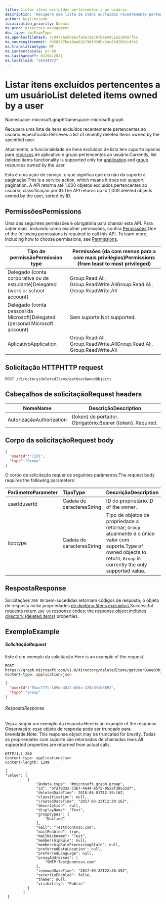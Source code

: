 ```yaml
---
title: Listar itens excluídos pertencentes a um usuário
description: 'Recupera uma lista de itens excluídos recentemente pertencentes ao usuário especificado.  '
author: keylimesoda
localization_priority: Normal
ms.prod: directory-management
doc_type: apiPageType
ms.openlocfilehash: 7c947d6ebb8a1f268728c07be64451e230497fb6
ms.sourcegitcommit: 3b583d7baa9ae81b796fd30bc24c65d26b2cdf43
ms.translationtype: MT
ms.contentlocale: pt-BR
ms.lasthandoff: 03/04/2021
ms.locfileid: "50434472"
---
```

# <a name="list-deleted-items-owned-by-a-user"></a><span data-ttu-id="505b6-103">Listar itens excluídos pertencentes a um usuário</span><span class="sxs-lookup"><span data-stu-id="505b6-103">List deleted items owned by a user</span></span>

<span data-ttu-id="505b6-104">Namespace: microsoft.graph</span><span class="sxs-lookup"><span data-stu-id="505b6-104">Namespace: microsoft.graph</span></span>

<span data-ttu-id="505b6-105">Recupera uma lista de itens excluídos recentemente pertencentes ao usuário especificado.</span><span class="sxs-lookup"><span data-stu-id="505b6-105">Retrieves a list of recently deleted items owned by the specified user.</span></span>  

<span data-ttu-id="505b6-106">Atualmente, a funcionalidade de itens excluídos de [](../resources/group.md) lista tem suporte apenas para [recursos](../resources/application.md) de aplicativo e grupo pertencentes ao usuário.</span><span class="sxs-lookup"><span data-stu-id="505b6-106">Currently, list deleted items functionality is supported only for [application](../resources/application.md) and [group](../resources/group.md) resources owned by the user.</span></span>

<span data-ttu-id="505b6-107">Esta é uma ação de serviço, o que significa que ela não dá suporte à paginação.</span><span class="sxs-lookup"><span data-stu-id="505b6-107">This is a service action, which means it does not support pagination.</span></span>  <span data-ttu-id="505b6-108">A API retorna até 1.000 objetos excluídos pertencentes ao usuário, classificação por ID.</span><span class="sxs-lookup"><span data-stu-id="505b6-108">The API returns up to 1,000 deleted objects owned by the user, sorted by ID.</span></span>

## <a name="permissions"></a><span data-ttu-id="505b6-109">Permissões</span><span class="sxs-lookup"><span data-stu-id="505b6-109">Permissions</span></span>

<span data-ttu-id="505b6-p102">Uma das seguintes permissões é obrigatória para chamar esta API. Para saber mais, incluindo como escolher permissões, confira [Permissões](/graph/permissions-reference).</span><span class="sxs-lookup"><span data-stu-id="505b6-p102">One of the following permissions is required to call this API. To learn more, including how to choose permissions, see [Permissions](/graph/permissions-reference).</span></span>

| <span data-ttu-id="505b6-112">Tipo de permissão</span><span class="sxs-lookup"><span data-stu-id="505b6-112">Permission type</span></span> | <span data-ttu-id="505b6-113">Permissões (da com menos para a com mais privilégios)</span><span class="sxs-lookup"><span data-stu-id="505b6-113">Permissions (from least to most privileged)</span></span> |
| --- | --- |
| <span data-ttu-id="505b6-114">Delegado (conta corporativa ou de estudante)</span><span class="sxs-lookup"><span data-stu-id="505b6-114">Delegated (work or school account)</span></span> | <span data-ttu-id="505b6-115">Group.Read.All, Group.ReadWrite.All</span><span class="sxs-lookup"><span data-stu-id="505b6-115">Group.Read.All, Group.ReadWrite.All</span></span> |
| <span data-ttu-id="505b6-116">Delegado (conta pessoal da Microsoft)</span><span class="sxs-lookup"><span data-stu-id="505b6-116">Delegated (personal Microsoft account)</span></span> |  <span data-ttu-id="505b6-117">Sem suporte.</span><span class="sxs-lookup"><span data-stu-id="505b6-117">Not supported.</span></span> |
| <span data-ttu-id="505b6-118">Aplicativo</span><span class="sxs-lookup"><span data-stu-id="505b6-118">Application</span></span> | <span data-ttu-id="505b6-119">Group.Read.All, Group.ReadWrite.All</span><span class="sxs-lookup"><span data-stu-id="505b6-119">Group.Read.All, Group.ReadWrite.All</span></span>  |

## <a name="http-request"></a><span data-ttu-id="505b6-120">Solicitação HTTP</span><span class="sxs-lookup"><span data-stu-id="505b6-120">HTTP request</span></span>

``` http
POST /directory/deletedItems/getUserOwnedObjects
```

## <a name="request-headers"></a><span data-ttu-id="505b6-121">Cabeçalhos de solicitação</span><span class="sxs-lookup"><span data-stu-id="505b6-121">Request headers</span></span>

| <span data-ttu-id="505b6-122">Nome</span><span class="sxs-lookup"><span data-stu-id="505b6-122">Name</span></span>          | <span data-ttu-id="505b6-123">Descrição</span><span class="sxs-lookup"><span data-stu-id="505b6-123">Description</span></span>               |
| ------------- | ------------------------- |
| <span data-ttu-id="505b6-124">Autorização</span><span class="sxs-lookup"><span data-stu-id="505b6-124">Authorization</span></span> | <span data-ttu-id="505b6-p103">{token} de portador. Obrigatório.</span><span class="sxs-lookup"><span data-stu-id="505b6-p103">Bearer {token}. Required.</span></span> |

## <a name="request-body"></a><span data-ttu-id="505b6-127">Corpo da solicitação</span><span class="sxs-lookup"><span data-stu-id="505b6-127">Request body</span></span>

```json
{
  "userId":"{id}",
  "type":"Group"
}
```

<span data-ttu-id="505b6-128">O corpo da solicitação requer os seguintes parâmetros:</span><span class="sxs-lookup"><span data-stu-id="505b6-128">The request body requires the following parameters:</span></span>

| <span data-ttu-id="505b6-129">Parâmetro</span><span class="sxs-lookup"><span data-stu-id="505b6-129">Parameter</span></span>    | <span data-ttu-id="505b6-130">Tipo</span><span class="sxs-lookup"><span data-stu-id="505b6-130">Type</span></span> |<span data-ttu-id="505b6-131">Descrição</span><span class="sxs-lookup"><span data-stu-id="505b6-131">Description</span></span>|
|:---------------|:--------|:----------|
|<span data-ttu-id="505b6-132">userId</span><span class="sxs-lookup"><span data-stu-id="505b6-132">userId</span></span>|<span data-ttu-id="505b6-133">Cadeia de caracteres</span><span class="sxs-lookup"><span data-stu-id="505b6-133">String</span></span>|<span data-ttu-id="505b6-134">ID do proprietário.</span><span class="sxs-lookup"><span data-stu-id="505b6-134">ID of the owner.</span></span>|
|<span data-ttu-id="505b6-135">tipo</span><span class="sxs-lookup"><span data-stu-id="505b6-135">type</span></span>|<span data-ttu-id="505b6-136">Cadeia de caracteres</span><span class="sxs-lookup"><span data-stu-id="505b6-136">String</span></span>|<span data-ttu-id="505b6-137">Tipo de objetos de propriedade a retornar; `Group` atualmente é o único valor com suporte.</span><span class="sxs-lookup"><span data-stu-id="505b6-137">Type of owned objects to return; `Group` is currently the only supported value.</span></span>|


## <a name="response"></a><span data-ttu-id="505b6-138">Resposta</span><span class="sxs-lookup"><span data-stu-id="505b6-138">Response</span></span>

<span data-ttu-id="505b6-139">Solicitações `200 OK` bem-sucedidas retornam códigos de resposta; o objeto de resposta inclui propriedades [de diretório (itens excluídos).](../resources/directory.md)</span><span class="sxs-lookup"><span data-stu-id="505b6-139">Successful requests return `200 OK` response codes; the response object includes [directory (deleted items)](../resources/directory.md) properties.</span></span>

## <a name="example"></a><span data-ttu-id="505b6-140">Exemplo</span><span class="sxs-lookup"><span data-stu-id="505b6-140">Example</span></span>

##### <a name="request"></a><span data-ttu-id="505b6-141">Solicitação</span><span class="sxs-lookup"><span data-stu-id="505b6-141">Request</span></span>

<span data-ttu-id="505b6-142">Este é um exemplo da solicitação.</span><span class="sxs-lookup"><span data-stu-id="505b6-142">Here is an example of the request.</span></span>

``` http
POST https://graph.microsoft.com/v1.0/directory/deletedItems/getUserOwnedObjects
Content-type: application/json
```

``` json
{
  "userId":"55ac777c-109e-4022-b58c-470c8fcb6892",
  "type":"group"
}
```

###### <a name="response"></a><span data-ttu-id="505b6-143">Resposta</span><span class="sxs-lookup"><span data-stu-id="505b6-143">Response</span></span>

<span data-ttu-id="505b6-144">Veja a seguir um exemplo da resposta.</span><span class="sxs-lookup"><span data-stu-id="505b6-144">Here is an example of the response.</span></span> <span data-ttu-id="505b6-145">Observação: esse objeto de resposta pode ser truncado para brevidade.</span><span class="sxs-lookup"><span data-stu-id="505b6-145">Note: This response object may be truncated for brevity.</span></span> <span data-ttu-id="505b6-146">Todas as propriedades com suporte são retornadas de chamadas reais.</span><span class="sxs-lookup"><span data-stu-id="505b6-146">All supported properties are returned from actual calls.</span></span>

``` http
HTTP/1.1 200
Content-type: application/json
Content-length: 1249

{
"value": [
          {
              "@odata.type": "#microsoft.graph.group",
              "id": "bfa7033a-7367-4644-85f5-95aaf385cbd7",
              "deletedDateTime": 2018-04-01T12:39:16Z,
              "classification": null,
              "createdDateTime": "2017-03-22T12:39:16Z",
              "description": null,
              "displayName": "Test",
              "groupTypes": [
                  "Unified"
              ],
              "mail": "Test@contoso.com",
              "mailEnabled": true,
              "mailNickname": "Test",
              "membershipRule": null,
              "membershipRuleProcessingState": null,
              "preferredDataLocation": null,
              "preferredLanguage": null,
              "proxyAddresses": [
                  "SMTP:Test@contoso.com"
              ],
              "renewedDateTime": "2017-09-22T22:30:39Z",
              "securityEnabled": false,
              "theme": null,
              "visibility": "Public"
          } 
        ]
 }
```
